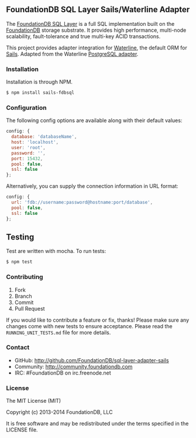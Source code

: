 ## FoundationDB SQL Layer Sails/Waterline Adapter

The [FoundationDB SQL Layer](https://github.com/FoundationDB/sql-layer) is a
full SQL implementation built on the [FoundationDB](https://foundationdb.com)
storage substrate. It provides high performance, multi-node scalability,
fault-tolerance and true multi-key ACID transactions.

This project provides adapter integration for [Waterline](https://github.com/balderdashy/waterline), 
the default ORM for [Sails](https://github.com/balderdashy/sails). Adapted from the Waterline [PostgreSQL adapter](https://github.com/balderdashy/sails-postgresql).

### Installation

Installation is through NPM.

```bash
$ npm install sails-fdbsql
```

### Configuration

The following config options are available along with their default values:

```javascript
config: {
  database: 'databaseName',
  host: 'localhost',
  user: 'root',
  password: '',
  port: 15432,
  pool: false,
  ssl: false
};
```
Alternatively, you can supply the connection information in URL format:
```javascript
config: {
  url: 'fdb://username:password@hostname:port/database',
  pool: false,
  ssl: false
};
```


## Testing

Test are written with mocha. To run tests:

```bash
$ npm test
```


### Contributing

1. Fork
2. Branch
3. Commit
4. Pull Request

If you would like to contribute a feature or fix, thanks! Please make
sure any changes come with new tests to ensure acceptance. Please read
the `RUNNING_UNIT_TESTS.md` file for more details.

### Contact

* GitHub: http://github.com/FoundationDB/sql-layer-adapter-sails
* Community: http://community.foundationdb.com
* IRC: #FoundationDB on irc.freenode.net

### License

The MIT License (MIT)

Copyright (c) 2013-2014 FoundationDB, LLC

It is free software and may be redistributed under the terms specified in the LICENSE file.


